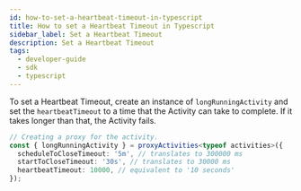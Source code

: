 ```yaml
---
id: how-to-set-a-heartbeat-timeout-in-typescript
title: How to set a Heartbeat Timeout in Typescript
sidebar_label: Set a Heartbeat Timeout
description: Set a Heartbeat Timeout
tags:
  - developer-guide
  - sdk
  - typescript
---
```


To set a Heartbeat Timeout, create an instance of `longRunningActivity` and set the `heartbeatTimeout` to a time that the Activity can take to complete. If it takes longer than that, the Activity fails.

```typescript
// Creating a proxy for the activity.
const { longRunningActivity } = proxyActivities<typeof activities>({
  scheduleToCloseTimeout: '5m', // translates to 300000 ms
  startToCloseTimeout: '30s', // translates to 30000 ms
  heartbeatTimeout: 10000, // equivalent to '10 seconds'
});
```

